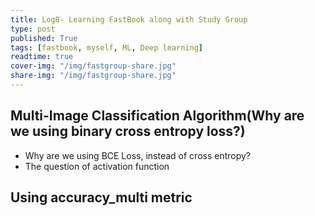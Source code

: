 ```yaml
---
title: Log8- Learning FastBook along with Study Group
type: post
published: True
tags: [fastbook, myself, ML, Deep learning]
readtime: true
cover-img: "/img/fastgroup-share.jpg"
share-img: "/img/fastgroup-share.jpg"
---
```


## Multi-Image Classification Algorithm(Why are we using binary cross entropy loss?)

- Why are we using BCE Loss, instead of cross entropy?
- The question of activation function

## Using accuracy_multi metric

## 
